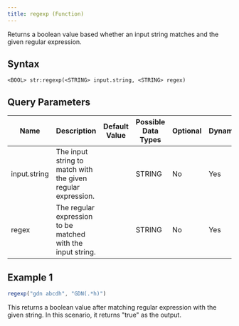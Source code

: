 ```yaml
---
title: regexp (Function)
---
```


Returns a boolean value based whether an input string matches
and the given regular expression.

## Syntax

    <BOOL> str:regexp(<STRING> input.string, <STRING> regex)

## Query Parameters

| Name         | Description                                                  | Default Value | Possible Data Types | Optional | Dynamic |
|--------------|--------------------------------------------------------------|---------------|---------------------|----------|---------|
| input.string | The input string to match with the given regular expression. |               | STRING              | No       | Yes     |
| regex        | The regular expression to be matched with the input string.  |               | STRING              | No       | Yes     |

## Example 1

```js
regexp("gdn abcdh", "GDN(.*h)")
```

This returns a boolean value after matching regular expression with the
given string. In this scenario, it returns "true" as the output.
